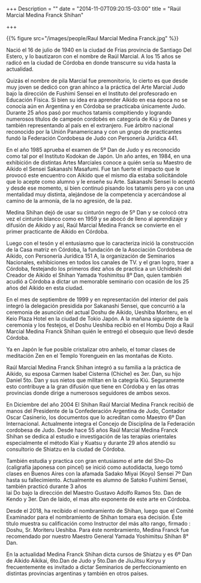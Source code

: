 +++
Description = ""
date = "2014-11-07T09:20:15-03:00"
title = "Raúl Marcial Medina Franck Shihan"

+++

{{% figure src="/images/people/Raul Marcial Medina Franck.jpg" %}}


Nació el 16 de julio de 1940 en la ciudad de Frias provincia de Santiago Del
Estero, y lo bautizaron con el nombre de Raúl Marcial. A los 15 años se radicó
en la ciudad de Córdoba en donde transcurre su vida hasta la actualidad.

Quizás el nombre de pila Marcial fue premonitorio, lo cierto es que desde muy
joven se dedicó con gran ahínco a la práctica del Arte Marcial Judo bajo la
dirección de Fushimi Sensei en el Instituto del profesorado en Educación
Física. Si bien su idea era aprender Aikido en esa época no se conocía aún en
Argentina y en Córdoba se practicaba únicamente Judo. Durante 25 años pasó por
muchos tatamis compitiendo y logrando numerosos títulos de campeón cordobés en
categoría de Kiú y de Danes y también representando al país en el extranjero.
Fue árbitro nacional reconocido por la Unión Panamericana y con un grupo de
practicantes fundó la Federación Cordobesa de Judo con Personería Jurídica 441.

En el año 1985 aprueba el examen de 5º Dan de Judo y es reconocido como tal por
el Instituto Kodokan de Japón.  Un año antes, en 1984, en una exhibición de
distintas Artes Marciales conoce a quién sería su Maestro de Aikido el Sensei
Sakanashi Masafumi. Fue tan fuerte el impacto que le provocó este encuentro con
Aikido que el mismo día estaba solicitándole que lo acepte como alumno y le
enseñe su Arte. Sakanashi Sensei lo aceptó y desde ese momento, si bien
continuó pisando los tatamis pero ya con una mentalidad muy distinta,
alejándose de la competencia y acercándose al camino de la armonía, de la no
agresión, de la paz.

Medina Shihan dejó de usar su cinturón negro de 5º Dan y se colocó otra vez el
cinturón blanco como en 1959 y se abocó de lleno al aprendizaje y difusión de
Aikido y así, Raúl Marcial Medina Franck se convierte en el primer practicante
de Aikido en Córdoba.

Luego con el tesón y el entusiasmo que lo caracteriza inició la construcción de
la Casa matriz en Córdoba, la fundación de la Asociación Cordobesa de Aikido,
con Personería Jurídica 151 A, la organización de Seminarios Nacionales,
exhibiciones en todos los canales de TV. y el gran logro, traer a Córdoba,
festejando los primeros diez años de practica a un Uchideshi del Creador de
Aikido el Shihan Yamada Yoshimitsu 8º Dan, quien también acudió a Córdoba a
dictar un memorable seminario con ocasión de los 25 años del Aikido en esta
ciudad.

En el mes de septiembre de 1999 y en representación del interior del país
integró la delegación presidida por Sakanashi Sensei, que concurrió a la
ceremonia de asunción del actual Doshu de Aikido, Ueshiba Moriteru, en el Keio
Plaza Hotel en la ciudad de Tokio Japón. A la mañana siguiente de la ceremonia
y los festejos, el Doshu Ueshiba recibió en el Hombu Dojo a Raúl Marcial Medina
Franck Shihan quién le entregó el obsequio que llevó desde Córdoba.

Ya en Japón le fue posible cristalizar otro anhelo, el tomar clases de
meditación Zen en el Templo Yorenguein en las montañas de Kioto.

Raúl Marcial Medina Franck Shihan integró a su familia a la práctica de Aikido,
su esposa Carmen Isabel Cisterna (Chiche) es 3er. Dan, su hijo Daniel 5to. Dan
y sus nietos que militan en la categría Kiú. Seguramente esto contribuye a la
gran difusión que tiene en Córdoba y en las otras provincias donde dirige a
numerosos seguidores de ambos sexos.

En Diciembre del año 2004 El Shihan Raúl Marcial Medina Franck recibió de manos
del Presidente de la Confederación Argentina de Judo, Contador Oscar Casinerio,
los documentos que lo acreditan como Maestro 6º Dan Internacional. Actualmente
integra el Concejo de Disciplina de la Federación cordobesa de Judo.  Desde
hace 55 años Raúl Marcial Medina Franck Shihan se dedica al estudio e
investigación de las terapias orientales especialmente el método Kiai y Kuatsu
y durante 29 años atendió su consultorio de Shiatzu en la ciudad de Córdoba.

También estudia y practica con gran entusiasmo el arte del Sho-Do (caligrafía
japonesa con pincel) se inició como autodidacta, luego tomó clases en Buenos
Aires con la afamada Sadako Miyai (Koyo) Sensei 7º Dan hasta su fallecimiento.
Actualmente es alumno de Satoko Fushimi Sensei, también practicó durante 3 años  
Iai Do bajo la dirección del Maestro Gustavo Adolfo Ramos 5to. Dan de Kendo y
3er. Dan de Iaido, el mas alto exponente de este arte en Córdoba.

Desde el 2018, ha recibido el nombramiento de Shihan, luego que el Comité Examinador para el nombramiento de Shihan tomara esa decisión. Éste título muestra su calificación como Instructor del más alto rango, firmado : Doshu, Sr. Moriteru Ueshiba.
Para éste nombramiento, Medina Franck fue recomendado por nuestro Maestro General Yamada Yoshimitsu Shihan 8° Dan.

En la actualidad Medina Franck Shihan dicta cursos de Shiatzu y es 6º Dan de
Aikido Aikikai, 6to.Dan de Judo y 5to.Dan de JiuJitsu Koryu y frecuentemente es
invitado a dictar Seminarios de perfeccionamiento en distintas provincias
argentinas y también en otros países.